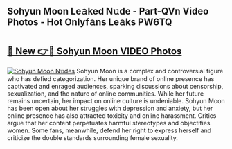 ## Sohyun Moon Le𝚊ked N𝚞de - Part-QVn Video Photos - Hot Onlyf𝚊ns Le𝚊ks PW6TQ

# <h2><a href="http://ac29154.deff.icu/?id=Sohyun+Moon">🔗 New 👉🔴 Sohyun Moon VIDEO Photos</a></h2>

[![Sohyun Moon N𝚞des](https://i.imgur.com/rIISA9y.gif)](http://ac29154.deff.icu/?id=Sohyun+Moon)
Sohyun Moon is a complex and controversial figure who has defied categorization. Her unique brand of online presence has captivated and enraged audiences, sparking discussions about censorship, sexualization, and the nature of online communities. While her future remains uncertain, her impact on online culture is undeniable. Sohyun Moon has been open about her struggles with depression and anxiety, but her online presence has also attracted toxicity and online harassment. Critics argue that her content perpetuates harmful stereotypes and objectifies women. Some fans, meanwhile, defend her right to express herself and criticize the double standards surrounding female sexuality.

